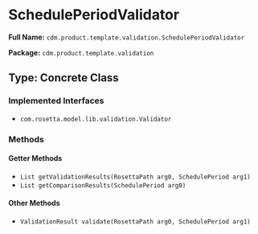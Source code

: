 # SchedulePeriodValidator

**Full Name:** `cdm.product.template.validation.SchedulePeriodValidator`

**Package:** `cdm.product.template.validation`

## Type: Concrete Class

### Implemented Interfaces

- `com.rosetta.model.lib.validation.Validator`

### Methods

#### Getter Methods

- `List getValidationResults(RosettaPath arg0, SchedulePeriod arg1)`
- `List getComparisonResults(SchedulePeriod arg0)`

#### Other Methods

- `ValidationResult validate(RosettaPath arg0, SchedulePeriod arg1)`

